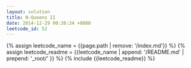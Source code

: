 ```yaml
---
layout: solution
title: N-Queens II
date: 2014-12-29 00:26:24 +0800
leetcode_id: 52
---
```

{% assign leetcode_name = {{page.path | remove: '/index.md'}}  %}
{% assign leetcode_readme = {{leetcode_name | append: '/README.md' | prepend: '_root/' }}  %}
{% include {{leetcode_readme}} %}

